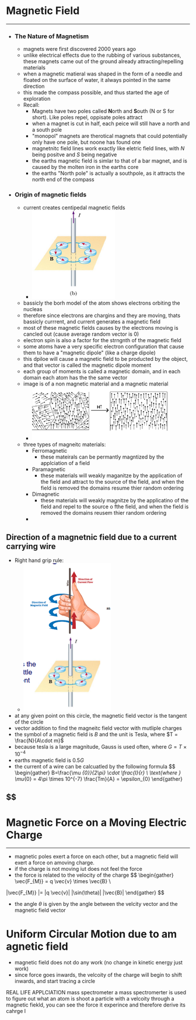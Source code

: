 
# Magnetic Field 
---
- ### The Nature of Magnetism
	- magnets were first discovered 2000 years ago 
	- unlike electrical effects due to the rubbing of various substances, these magnets came out of the ground already attracting/repelling materials
	- when a magnetic matieral was shaped in the form of a needle and floated on the surface of water, it always pointed in the same direction 
	- this made the compass possible, and thus started the age of exploration 
	- Recall:
		- Magnets have two poles called **N**orth and **S**outh (N or S for short). Like poles repel, oppisate poles attract
		- when a magnet is cut in half, each peice will still have a north and a south pole 
		- "monopol" magnets are therotical magnets that could potentially only have one pole, but noone has found one
		- magnetnitc field lines work exactly like eletric field lines, with  $N$ being positve and $S$ being negative
		- the earths magnetic field is simlar to that of a bar magnet, and is caused by the molten iron in the earths core 
		- the earths "North pole" is actually a southpole, as it attracts the north end of the compass
- ### Origin of magnetic fields
	- current creates centipedal magnetic fields
		- ![](../../images/currentmagnetforcefr.png)
	- bassicly the borh model of the atom shows electrons orbiting the nucleas
	- therefore since electrons are chargins and they are moving, thats bassicly currrent, and current generates a magnetic field 
	- most of these magnetic fields causes by the electrons moving is cancled out (cause average random vector is 0)
	- electron spin is also a factor for the strngnth of the magnetic field
	- some atoms have a very specific electron configuration that cause them to have a "magnetic dipole" (like a charge dipole) 
	- this dpiloe will cause a magnetic field to be producted by the object, and that vector is called the magnetic dipole moment 
	- each group of moments is called a magnetic domain, and in each domain each atom has the the same vector
	- image is of a non magnetic material and a magnetic material
		- ![](../../images/magnetdomains.png)
	- three types of magneitc materials:
		- Ferromagnetic
			- these mateirals can be permantly magntized by the applciation of a field 
		- Paramagnetic
			- these materials will weakly maganitze by the application of the field and attract to the source of the field, and when the field is removed the domains resume thier random ordering
		- Dimagnetic
			- these materials will weakly magnitze by the applicatino of the field and repel to the source o fthe field, and when the field is removed the domains reusem thier random ordering 
		- 
## Direction of a magnetnic field due to a current carrying wire
- Right hand grip rule:
	- ![](../../images/righthandgriprule.png)
- at any given point on this circle, the magnetic field vector is the tangent of the circle
- vector addition to find the magneitc field vector with mutliple charges
- the symbol of a magnetic field is $B$ and the unit is Tesla, where $T = \frac{N}{A\cdot m}$
- because tesla is a large magnitude, Gauss is used often, where $G=T\times 10^{-4}$
- earths magnetic field is $0.5 G$
- the current of a wire can be calcuatled by the following formula
$$
\begin{gather} 
B=\frac{\mu _{0}}{2\pi} \cdot \frac{I}{r} \\
\text{where } \mu_{0} = 4\pi \times 10^{-7} \frac{Tm}{A} = \epsilon_{0}
\end{gather}

$$
- 
# Magnetic Force on a Moving Electric Charge
---
- magnetic poles exert a force on each other, but a magnetic field will exert a force on amoving charge. 
- if the charge is not moving iut does not feel the force 
- the force is related to the velocity of the charge 
$$
\begin{gather}
\vec{F_{M}} = q \vec{v} \times \vec{B}  \\

|\vec{F_{M}} |= |q \vec{v}| |\sin(\theta)| |\vec{B}|
\end{gather}
$$
- the angle $\theta$ is given by the angle between the velcity vector and the magnetic field vector

# Uniform Circular Motion due to am agnetic field
- magnetic field does not do any work (no change in kinetic energy just work)
- since force goes inwards, the velcoity of the charge will begin to shift inwards, and start tracing a circle


REAL LIFE APPLCIATION
mass spectrometer
a mass spectromerter is used to figure out what an atom is
shoot a particle with a velcoity through a magnetic fiekld, you can see the force it experince and therefore derive its cahrge
l